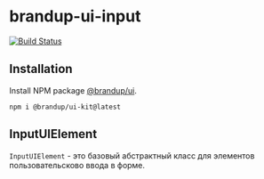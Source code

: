 # brandup-ui-input

[![Build Status](https://dev.azure.com/brandup/BrandUp%20Core/_apis/build/status%2FBrandUp%2Fbrandup-ui-kit?branchName=master)]()

## Installation

Install NPM package [@brandup/ui](https://www.npmjs.com/package/@brandup/ui-kit).

```
npm i @brandup/ui-kit@latest
```

## InputUIElement

`InputUIElement` - это базовый абстрактный класс для элементов пользовательсково ввода в форме.